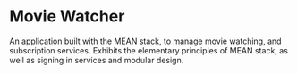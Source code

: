 # Movie Watcher
An application built with the MEAN stack, to manage movie watching,
and subscription services. Exhibits the elementary principles of MEAN stack, as well as signing in services and modular design.

